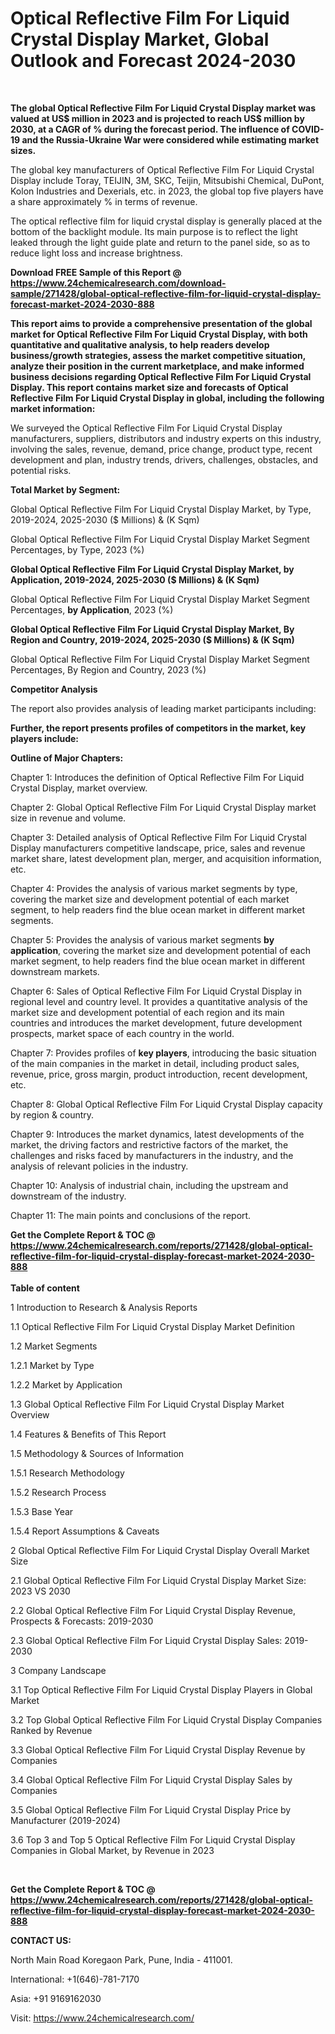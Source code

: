 <h1>Optical Reflective Film For Liquid Crystal Display Market, Global Outlook and Forecast 2024-2030</h1><br/><p><strong>The global Optical Reflective Film For Liquid Crystal Display market was valued at US$ million in 2023 and is projected to reach US$ million by 2030, at a <strong>CAGR</strong> of % during the forecast period. The influence of COVID-19 and the Russia-Ukraine War were considered while estimating market sizes.</strong></p><p>The global key manufacturers of Optical Reflective Film For Liquid Crystal Display include Toray, TEIJIN, 3M, SKC, Teijin, Mitsubishi Chemical, DuPont, Kolon Industries and Dexerials, etc. in 2023, the global top five players have a share approximately % in terms of revenue.</p><p>The optical reflective film for liquid crystal display is generally placed at the bottom of the backlight module. Its main purpose is to reflect the light leaked through the light guide plate and return to the panel side, so as to reduce light loss and increase brightness.</p><div><b>Download FREE Sample of this Report @ <a href="https://www.24chemicalresearch.com/download-sample/271428/global-optical-reflective-film-for-liquid-crystal-display-forecast-market-2024-2030-888">https://www.24chemicalresearch.com/download-sample/271428/global-optical-reflective-film-for-liquid-crystal-display-forecast-market-2024-2030-888</a></b></div><p><strong>This report aims to provide a comprehensive presentation of the global market for Optical Reflective Film For Liquid Crystal Display, with both quantitative and qualitative analysis, to help readers develop business/growth strategies, assess the market competitive situation, analyze their position in the current marketplace, and make informed business decisions regarding Optical Reflective Film For Liquid Crystal Display. This report contains market size and forecasts of Optical Reflective Film For Liquid Crystal Display in global, including the following market information:</strong></p><p>We surveyed the Optical Reflective Film For Liquid Crystal Display manufacturers, suppliers, distributors and industry experts on this industry, involving the sales, revenue, demand, price change, product type, recent development and plan, industry trends, drivers, challenges, obstacles, and potential risks.</p><p><strong>Total Market by Segment:</strong></p><p>Global Optical Reflective Film For Liquid Crystal Display Market, by Type, 2019-2024, 2025-2030 ($ Millions) & (K Sqm)</p><p>Global Optical Reflective Film For Liquid Crystal Display Market Segment Percentages, by Type, 2023 (%)</p><p><strong>Global Optical Reflective Film For Liquid Crystal Display Market, <strong>by Application</strong>, 2019-2024, 2025-2030 ($ Millions) & (K Sqm)</strong></p><p>Global Optical Reflective Film For Liquid Crystal Display Market Segment Percentages, <strong>by Application</strong>, 2023 (%)</p><p><strong>Global Optical Reflective Film For Liquid Crystal Display Market, By Region and Country, 2019-2024, 2025-2030 ($ Millions) & (K Sqm)</strong></p><p>Global Optical Reflective Film For Liquid Crystal Display Market Segment Percentages, By Region and Country, 2023 (%)</p><p><strong>Competitor Analysis</strong></p><p>The report also provides analysis of leading market participants including:</p><p><strong>Further, the report presents profiles of competitors in the market, <strong>key players</strong> include:</strong></p><p><strong>Outline of Major Chapters:</strong></p><p>Chapter 1: Introduces the definition of Optical Reflective Film For Liquid Crystal Display, market overview.</p><p>Chapter 2: Global Optical Reflective Film For Liquid Crystal Display market size in revenue and volume.</p><p>Chapter 3: Detailed analysis of Optical Reflective Film For Liquid Crystal Display manufacturers competitive landscape, price, sales and revenue market share, latest development plan, merger, and acquisition information, etc.</p><p>Chapter 4: Provides the analysis of various market segments by type, covering the market size and development potential of each market segment, to help readers find the blue ocean market in different market segments.</p><p>Chapter 5: Provides the analysis of various market segments <strong>by application</strong>, covering the market size and development potential of each market segment, to help readers find the blue ocean market in different downstream markets.</p><p>Chapter 6: Sales of Optical Reflective Film For Liquid Crystal Display in regional level and country level. It provides a quantitative analysis of the market size and development potential of each region and its main countries and introduces the market development, future development prospects, market space of each country in the world.</p><p>Chapter 7: Provides profiles of <strong>key players</strong>, introducing the basic situation of the main companies in the market in detail, including product sales, revenue, price, gross margin, product introduction, recent development, etc.</p><p>Chapter 8: Global Optical Reflective Film For Liquid Crystal Display capacity by region & country.</p><p>Chapter 9: Introduces the market dynamics, latest developments of the market, the driving factors and restrictive factors of the market, the challenges and risks faced by manufacturers in the industry, and the analysis of relevant policies in the industry.</p><p>Chapter 10: Analysis of industrial chain, including the upstream and downstream of the industry.</p><p>Chapter 11: The main points and conclusions of the report.</p><div><b>Get the Complete Report & TOC @ <a href="https://www.24chemicalresearch.com/reports/271428/global-optical-reflective-film-for-liquid-crystal-display-forecast-market-2024-2030-888">https://www.24chemicalresearch.com/reports/271428/global-optical-reflective-film-for-liquid-crystal-display-forecast-market-2024-2030-888</a></b></div><br><b>Table of content</b><p>1 Introduction to Research & Analysis Reports<br />
 
  1.1 Optical Reflective Film For Liquid Crystal Display Market Definition<br />
 
  1.2 Market Segments<br />
 
  1.2.1 Market by Type<br />
 
  1.2.2 Market by Application<br />
 
  1.3 Global Optical Reflective Film For Liquid Crystal Display Market Overview<br />
 
  1.4 Features & Benefits of This Report<br />
 
  1.5 Methodology & Sources of Information<br />
 
  1.5.1 Research Methodology<br />
 
  1.5.2 Research Process<br />
 
  1.5.3 Base Year<br />
 
  1.5.4 Report Assumptions & Caveats<br />
 
 2 Global Optical Reflective Film For Liquid Crystal Display Overall Market Size<br />
 
  2.1 Global Optical Reflective Film For Liquid Crystal Display Market Size: 2023 VS 2030<br />
 
  2.2 Global Optical Reflective Film For Liquid Crystal Display Revenue, Prospects & Forecasts: 2019-2030<br />
 
  2.3 Global Optical Reflective Film For Liquid Crystal Display Sales: 2019-2030<br />
 
 3 Company Landscape<br />
 
  3.1 Top Optical Reflective Film For Liquid Crystal Display Players in Global Market<br />
 
  3.2 Top Global Optical Reflective Film For Liquid Crystal Display Companies Ranked by Revenue<br />
 
  3.3 Global Optical Reflective Film For Liquid Crystal Display Revenue by Companies<br />
 
  3.4 Global Optical Reflective Film For Liquid Crystal Display Sales by Companies<br />
 
  3.5 Global Optical Reflective Film For Liquid Crystal Display Price by Manufacturer (2019-2024)<br />
 
  3.6 Top 3 and Top 5 Optical Reflective Film For Liquid Crystal Display Companies in Global Market, by Revenue in 2023<br />
 
 <br><div><b>Get the Complete Report & TOC @ <a href="https://www.24chemicalresearch.com/reports/271428/global-optical-reflective-film-for-liquid-crystal-display-forecast-market-2024-2030-888">https://www.24chemicalresearch.com/reports/271428/global-optical-reflective-film-for-liquid-crystal-display-forecast-market-2024-2030-888</a></b></div></p>
 
 <b>CONTACT US:</b><br>
 
 North Main Road Koregaon Park, Pune, India - 411001.<br/>
 
 International: +1(646)-781-7170<br/>
 
 Asia: +91 9169162030<br/>
 
 Visit: <a href="https://www.24chemicalresearch.com/">https://www.24chemicalresearch.com/</a>
 
 <br>